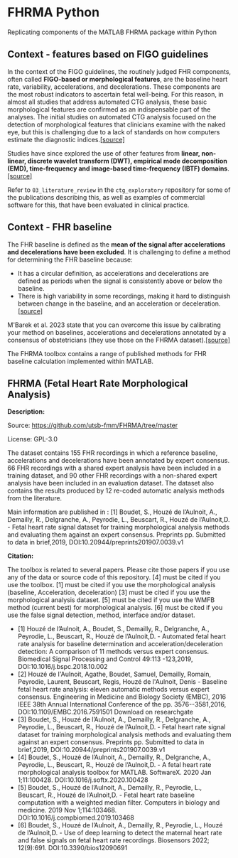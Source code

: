 # FHRMA Python

Replicating components of the MATLAB FHRMA package within Python

## Context - features based on FIGO guidelines

In the context of the FIGO guidelines, the routinely judged FHR components, often called **FIGO-based or morphological features**, are the baseline heart rate, variability, accelerations, and decelerations. These components are the most robust indicators to ascertain fetal well-being. For this reason, in almost all studies that address automated CTG analysis, these basic morphological features are confirmed as an indispensable part of the analyses. The initial studies on automated CTG analysis focused on the detection of morphological features that clinicians examine with the naked eye, but this is challenging due to a lack of standards on how computers estimate the diagnostic indices.[[source]](https://doi.org/10.1016/j.bspc.2018.05.016)

Studies have since explored the use of other features from **linear, non-linear, discrete wavelet transform (DWT), empirical mode decomposition (EMD), time-frequency and image-based time-frequency (IBTF) domains**.[[source]](https://doi.org/10.1016/j.bspc.2018.05.016)

Refer to `03_literature_review` in the `ctg_exploratory` repository for some of the publications describing this, as well as examples of commercial software for this, that have been evaluated in clinical practice.

## Context - FHR baseline

The FHR baseline is defined as the **mean of the signal after accelerations and decelerations have been excluded**. It is challenging to define a method for determining the FHR baseline because:
* It has a circular definition, as accelerations and decelerations are defined as periods when the signal is consistently above or below the baseline.
* There is high variability in some recordings, making it hard to distinguish between change in the baseline, and an acceleration or deceleration.[[source]](https://doi.org/10.3389/fped.2023.1190441)

M'Barek et al. 2023 state that you can overcome this issue by calibrating your method on baselines, accelerations and decelerations annotated by a consensus of obstetricians (they use those on the FHRMA dataset).[[source]](https://doi.org/10.3389/fped.2023.1190441)

The FHRMA toolbox contains a range of published methods for FHR baseline calculation implemented within MATLAB.

## FHRMA (Fetal Heart Rate Morphological Analysis)

**Description:**

Source: https://github.com/utsb-fmm/FHRMA/tree/master

License: GPL-3.0

The dataset contains 155 FHR recordings in which a reference baseline, accelerations and decelerations have been annotated by expert consensus. 66 FHR recordings with a shared expert analysis have been included in a training dataset, and 90 other FHR recordings with a non-shared expert analysis have been included in an evaluation dataset. The dataset also contains the results produced by 12 re-coded automatic analysis methods from the literature.

Main information are published in : [1] Boudet, S., Houzé de l’Aulnoit, A., Demailly, R., Delgranche, A., Peyrodie, L., Beuscart, R., Houzé de l’Aulnoit,D. - Fetal heart rate signal dataset for training morphological analysis methods and evaluating them against an expert consensus. Preprints pp. Submitted to data in brief,2019, DOI:10.20944/preprints201907.0039.v1

**Citation:**

The toolbox is related to several papers. Please cite those papers if you use any of the data or source code of this repository. [4] must be cited if you use the toolbox. [1] must be cited if you use the morphological analysis (baseline, Acceleration, deceleration) [3] must be cited if you use the morphological analysis dataset. [5] must be cited if you use the WMFB method (current best) for morphological analysis. [6] must be cited if you use the false signal detection, method, interface and/or dataset.
* [1] Houzé de l’Aulnoit, A., Boudet, S., Demailly, R., Delgranche, A., Peyrodie, L., Beuscart, R., Houzé de l’Aulnoit,D. - Automated fetal heart rate analysis for baseline determination and acceleration/deceleration detection: A comparison of 11 methods versus expert consensus. Biomedical Signal Processing and Control 49:113 -123,2019, DOI:10.1016/j.bspc.2018.10.002
* [2] Houzé de l'Aulnoit, Agathe, Boudet, Samuel, Demailly, Romain, Peyrodie, Laurent, Beuscart, Regis, Houzé de l'Aulnoit, Denis - Baseline fetal heart rate analysis: eleven automatic methods versus expert consensus. Engineering in Medicine and Biology Society (EMBC), 2016 IEEE 38th Annual International Conference of the pp. 3576--3581,2016, DOI:10.1109/EMBC.2016.7591501 Download on researchgate
* [3] Boudet, S., Houzé de l’Aulnoit, A., Demailly, R., Delgranche, A., Peyrodie, L., Beuscart, R., Houzé de l’Aulnoit,D. - Fetal heart rate signal dataset for training morphological analysis methods and evaluating them against an expert consensus. Preprints pp. Submitted to data in brief,2019, DOI:10.20944/preprints201907.0039.v1
* [4] Boudet, S., Houzé de l’Aulnoit, A., Demailly, R., Delgranche, A., Peyrodie, L., Beuscart, R., Houzé de l’Aulnoit,D. - A fetal heart rate morphological analysis toolbox for MATLAB. SoftwareX. 2020 Jan 1;11:100428. DOI:10.1016/j.softx.2020.100428
* [5] Boudet, S., Houzé de l’Aulnoit, A., Demailly, R., Peyrodie, L., Beuscart, R., Houzé de l’Aulnoit,D. - Fetal heart rate baseline computation with a weighted median filter. Computers in biology and medicine. 2019 Nov 1;114:103468. DOI:10.1016/j.compbiomed.2019.103468
* [6] Boudet, S., Houzé de l’Aulnoit, A., Demailly, R., Peyrodie, L., Houzé de l’Aulnoit,D. - Use of deep learning to detect the maternal heart rate and false signals on fetal heart rate recordings. Biosensors 2022; 12(9):691. DOI:10.3390/bios12090691